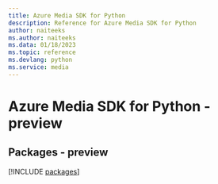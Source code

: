 ```yaml
---
title: Azure Media SDK for Python
description: Reference for Azure Media SDK for Python
author: naiteeks
ms.author: naiteeks
ms.data: 01/18/2023
ms.topic: reference
ms.devlang: python
ms.service: media
---
```

# Azure Media SDK for Python - preview
## Packages - preview
[!INCLUDE [packages](media-index.md)]